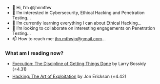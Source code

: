 - 👋 Hi, I’m @jhnmthw
- 👀 I’m interested in Cybersecurity, Ethical Hacking and Penetration Testing...
- 🌱 I’m currently learning everything I can about Ethical Hacking...
- 💞️ I’m looking to collaborate on interesting engagements on Penetration Testing...
- 📫 How to reach me: jhn.mthwjp@gmail.com...

<!---
jhnmthw/jhnmthw is a ✨ special ✨ repository because its `README.md` (this file) appears on your GitHub profile.
You can click the Preview link to take a look at your changes.
--->

### What am I reading now?
<!-- GOODREADS-LIST:START -->
- [Execution: The Discipline of Getting Things Done](https://www.goodreads.com/review/show/3181155574?utm_medium=api&utm_source=rss) by Larry Bossidy (⭐️4.31)
- [Hacking: The Art of Exploitation](https://www.goodreads.com/review/show/4480088914?utm_medium=api&utm_source=rss) by Jon Erickson (⭐️4.42)
<!-- GOODREADS-LIST:END -->
